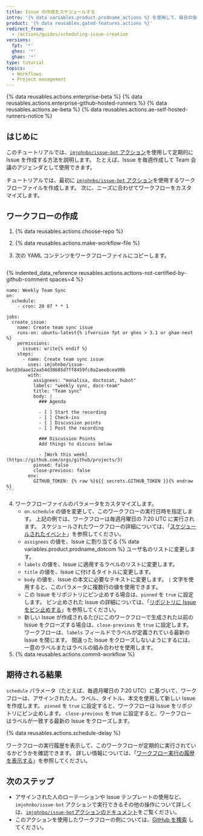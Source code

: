 ```yaml
---
title: Issue の作成をスケジュールする
intro: '{% data variables.product.prodname_actions %} を使用して、毎日の会議や四半期ごとのレビューなどの Issue を定期的に作成できます。'
product: '{% data reusables.gated-features.actions %}'
redirect_from:
  - /actions/guides/scheduling-issue-creation
versions:
  fpt: '*'
  ghes: '*'
  ghae: '*'
type: tutorial
topics:
  - Workflows
  - Project management
---
```


{% data reusables.actions.enterprise-beta %}
{% data reusables.actions.enterprise-github-hosted-runners %}
{% data reusables.actions.ae-beta %}
{% data reusables.actions.ae-self-hosted-runners-notice %}

## はじめに

このチュートリアルでは、[`imjohnbo/issue-bot` アクション](https://github.com/marketplace/actions/issue-bot-action)を使用して定期的に Issue を作成する方法を説明します。 たとえば、Issue を毎週作成して Team 会議のアジェンダとして使用できます。

チュートリアルでは、最初に [`imjohnbo/issue-bot` アクション](https://github.com/marketplace/actions/issue-bot-action)を使用するワークフローファイルを作成します。 次に、ニーズに合わせてワークフローをカスタマイズします。

## ワークフローの作成

1. {% data reusables.actions.choose-repo %}
2. {% data reusables.actions.make-workflow-file %}
3. 次の YAML コンテンツをワークフローファイルにコピーします。

    ```yaml{:copy}
{% indented_data_reference reusables.actions.actions-not-certified-by-github-comment spaces=4 %}

    name: Weekly Team Sync
    on:
      schedule:
        - cron: 20 07 * * 1

    jobs:
      create_issue:
        name: Create team sync issue
        runs-on: ubuntu-latest{% ifversion fpt or ghes > 3.1 or ghae-next %}
        permissions:
          issues: write{% endif %}
        steps:
          - name: Create team sync issue
            uses: imjohnbo/issue-bot@3daae12aa54d38685d7ff8459fc8a2aee8cea98b
            with:
              assignees: "monalisa, doctocat, hubot"
              labels: "weekly sync, docs-team"
              title: "Team sync"
              body: |
                ### Agenda

                - [ ] Start the recording
                - [ ] Check-ins
                - [ ] Discussion points
                - [ ] Post the recording

                ### Discussion Points
                Add things to discuss below

                - [Work this week](https://github.com/orgs/github/projects/3)
              pinned: false
              close-previous: false
            env:
              GITHUB_TOKEN: {% raw %}${{ secrets.GITHUB_TOKEN }}{% endraw %}
    ```

4. ワークフローファイルのパラメータをカスタマイズします。
   - `on.schedule` の値を変更して、このワークフローの実行日時を指定します。 上記の例では、ワークフローは毎週月曜日の 7:20 UTC に実行されます。 スケジュールされたワークフローの詳細については、「[スケジュールされたイベント](/actions/reference/events-that-trigger-workflows#scheduled-events)」を参照してください。
   - `assignees` の値を、Issue に割り当てる {% data variables.product.prodname_dotcom %} ユーザ名のリストに変更します。
   - `labels` の値を、Issue に適用するラベルのリストに変更します。
   - `title` の値を、Issue に付けるタイトルに変更します。
   - `body` の値を、Issue の本文に必要なテキストに変更します。 `|` 文字を使用すると、このパラメータに複数行の値を使用できます。
   - この Issue をリポジトリにピン止めする場合は、`pinned` を `true` に設定します。 ピン止めされた Issue の詳細については、「[リポジトリに Issue をピン止めする](/articles/pinning-an-issue-to-your-repository)」を参照してください。
   - 新しい Issue が作成されるたびにこのワークフローで生成された以前の Issue をクローズする場合は、`close-previous` を `true` に設定します。 ワークフローは、`labels` フィールドでラベルが定義されている最新の Issue を閉じます。 間違った Issue をクローズしないようにするには、一意のラベルまたはラベルの組み合わせを使用します。
5. {% data reusables.actions.commit-workflow %}

## 期待される結果

`schedule` パラメータ（たとえば、毎週月曜日の 7:20 UTC）に基づいて、ワークフローは、アサインされた人、ラベル、タイトル、本文を使用して新しい Issue を作成します。 `pinned` を `true` に設定すると、ワークフローは Issue をリポジトリにピン止めします。 `close-previous` を true に設定すると、ワークフローはラベルが一致する最新の Issue をクローズします。

{% data reusables.actions.schedule-delay %}

ワークフローの実行履歴を表示して、このワークフローが定期的に実行されているかどうかを確認できます。 詳しい情報については、「[ワークフロー実行の履歴を表示する](/actions/managing-workflow-runs/viewing-workflow-run-history)」を参照してください。

## 次のステップ

- アサインされた人のローテーションや Issue テンプレートの使用など、`imjohnbo/issue-bot` アクションで実行できるその他の操作について詳しくは、[`imjohnbo/issue-bot`アクションのドキュメント](https://github.com/marketplace/actions/issue-bot-action)をご覧ください。
- このアクションを使用したワークフローの例については、[GitHub を検索](https://github.com/search?q=%22uses%3A+imjohnbo%2Fissue-bot%22&type=code) してください。
